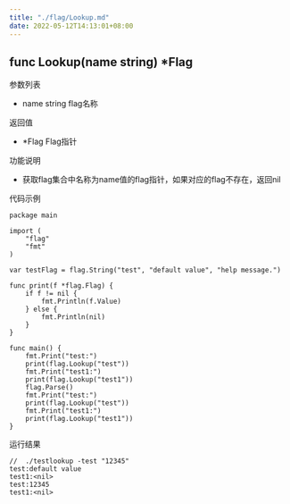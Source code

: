 ```yaml
---
title: "./flag/Lookup.md"
date: 2022-05-12T14:13:01+08:00
---
```

## func Lookup(name string) *Flag

参数列表
- name string  flag名称

返回值
- *Flag Flag指针

功能说明
- 获取flag集合中名称为name值的flag指针，如果对应的flag不存在，返回nil

代码示例

    package main
    
    import (
    	"flag"
    	"fmt"
    )
    
    var testFlag = flag.String("test", "default value", "help message.")
    
    func print(f *flag.Flag) {
    	if f != nil {
    		fmt.Println(f.Value)
    	} else {
    		fmt.Println(nil)
    	}
    }
    
    func main() {
    	fmt.Print("test:")
    	print(flag.Lookup("test"))
    	fmt.Print("test1:")
    	print(flag.Lookup("test1"))
    	flag.Parse()
    	fmt.Print("test:")
    	print(flag.Lookup("test"))
    	fmt.Print("test1:")
    	print(flag.Lookup("test1"))
    }
    
运行结果

    //  ./testlookup -test "12345"      
    test:default value
    test1:<nil>
    test:12345
    test1:<nil>
